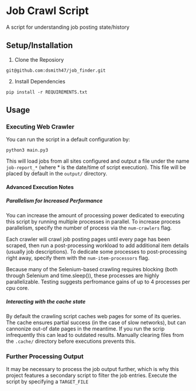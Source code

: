 # Job Crawl Script

A script for understanding job posting state/history

## Setup/Installation

1. Clone the Reposiory
```
git@github.com:dsmith47/job_finder.git
```

2. Install Dependencies
```
pip install -r REQUIREMENTS.txt
```

## Usage

### Executing Web Crawler

You can run the script in a default configuration by:

```
python3 main.py3
```

This will load jobs from all sites configured and output a file under
the name  `job-report_*` (where * is the date/time of script execution).
This file will be placed by default in the `output/` directory.

#### Advanced Execution Notes

##### Parallelism for Increased Performance

You can increase the amount of processing power dedicated to executing this
script by running multiple processes in parallel. To increase process
parallelism, specify the number of process via the `num-crawlers` flag.

Each crawler will crawl job posting pages until every page has been scraped,
then run a post-processing workload to add additional item details (usually
job descriptions). To dedicate some processes to post-processing right away,
specify them with the `num-item-processors` flag.

Because many of the Selenium-based crawling requires blocking (both through
Selenium and time.sleep()), these processes are highly parallelizable. Testing
suggests perfromance gains of up to 4 processes per cpu core.

##### Interacting with the cache state

By default the crawling script caches web pages for some of its queries.
The cache ensures partial success (in the case of slow networks), but 
can cannonize out-of date pages in the meantime. If you run the scrip
infrequently this can lead to outdated results. Manually clearing
files from the `.cache/` directory before executions prevents this.

### Further Processing Output

It may be necessary to process the job output further, which is why
this project features a secondary script to filter the job entries.
Execute the script by specifying a `TARGET_FILE`

